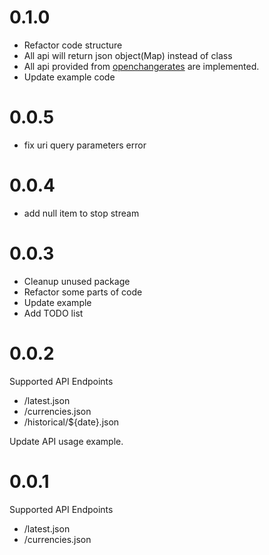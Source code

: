 # 0.1.0
- Refactor code structure
- All api will return json object(Map) instead of class
- All api provided from [openchangerates](https://openexchangerates.org/) are implemented. 
- Update example code

# 0.0.5 
- fix uri query parameters error

# 0.0.4
- add null item to stop stream

# 0.0.3
- Cleanup unused package
- Refactor some parts of code
- Update example
- Add TODO list

# 0.0.2
Supported API Endpoints
- /latest.json
- /currencies.json
- /historical/${date}.json

Update API usage example.

# 0.0.1
Supported API Endpoints
- /latest.json
- /currencies.json




